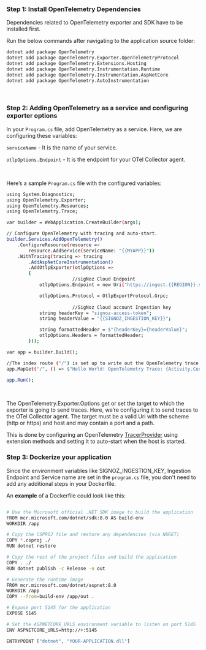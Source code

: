
### Step 1: Install OpenTelemetry Dependencies
Dependencies related to OpenTelemetry exporter and SDK have to be installed first.

Run the below commands after navigating to the application source folder:
```bash
dotnet add package OpenTelemetry
dotnet add package OpenTelemetry.Exporter.OpenTelemetryProtocol 
dotnet add package OpenTelemetry.Extensions.Hosting
dotnet add package OpenTelemetry.Instrumentation.Runtime
dotnet add package OpenTelemetry.Instrumentation.AspNetCore 
dotnet add package OpenTelemetry.AutoInstrumentation
```

&nbsp;

### Step 2:  Adding OpenTelemetry as a service and configuring exporter options

In your `Program.cs` file, add OpenTelemetry as a service. Here, we are configuring these variables:

`serviceName` - It is the name of your service.

`otlpOptions.Endpoint` - It is the endpoint for your OTel Collector agent.

&nbsp;

Here’s a sample `Program.cs` file with the configured variables:

```bash
using System.Diagnostics;
using OpenTelemetry.Exporter;
using OpenTelemetry.Resources;
using OpenTelemetry.Trace;

var builder = WebApplication.CreateBuilder(args);

// Configure OpenTelemetry with tracing and auto-start.
builder.Services.AddOpenTelemetry()
    .ConfigureResource(resource => 
        resource.AddService(serviceName: "{{MYAPP}}"))
    .WithTracing(tracing => tracing
        .AddAspNetCoreInstrumentation()
        .AddOtlpExporter(otlpOptions =>
        {
                        //sigNoz Cloud Endpoint 
            otlpOptions.Endpoint = new Uri("https://ingest.{{REGION}}.signoz.cloud:443");

            otlpOptions.Protocol = OtlpExportProtocol.Grpc;
                        
                        //SigNoz Cloud account Ingestion key
            string headerKey = "signoz-access-token";
            string headerValue = "{{SIGNOZ_INGESTION_KEY}}";

            string formattedHeader = $"{headerKey}={headerValue}";
            otlpOptions.Headers = formattedHeader;
        }));

var app = builder.Build();

//The index route ("/") is set up to write out the OpenTelemetry trace information on the response:
app.MapGet("/", () => $"Hello World! OpenTelemetry Trace: {Activity.Current?.Id}");

app.Run();
```

&nbsp;


The OpenTelemetry.Exporter.Options get or set the target to which the exporter is going to send traces. Here, we’re configuring it to send traces to the OTel Collector agent. The target must be a valid Uri with the scheme (http or https) and host and may contain a port and a path.

This is done by configuring an OpenTelemetry [TracerProvider](https://github.com/open-telemetry/opentelemetry-dotnet/tree/main/docs/trace/customizing-the-sdk#readme) using extension methods and setting it to auto-start when the host is started.


### Step 3: Dockerize your application

Since the environment variables like SIGNOZ_INGESTION_KEY, Ingestion Endpoint and Service name are set in the `program.cs` file, you don't need to add any additional steps in your Dockerfile.

An **example** of a Dockerfile could look like this:

```bash

# Use the Microsoft official .NET SDK image to build the application
FROM mcr.microsoft.com/dotnet/sdk:8.0 AS build-env
WORKDIR /app

# Copy the CSPROJ file and restore any dependencies (via NUGET)
COPY *.csproj ./
RUN dotnet restore

# Copy the rest of the project files and build the application
COPY . ./
RUN dotnet publish -c Release -o out

# Generate the runtime image
FROM mcr.microsoft.com/dotnet/aspnet:8.0
WORKDIR /app
COPY --from=build-env /app/out .

# Expose port 5145 for the application
EXPOSE 5145

# Set the ASPNETCORE_URLS environment variable to listen on port 5145
ENV ASPNETCORE_URLS=http://+:5145

ENTRYPOINT ["dotnet", "YOUR-APPLICATION.dll"]
```